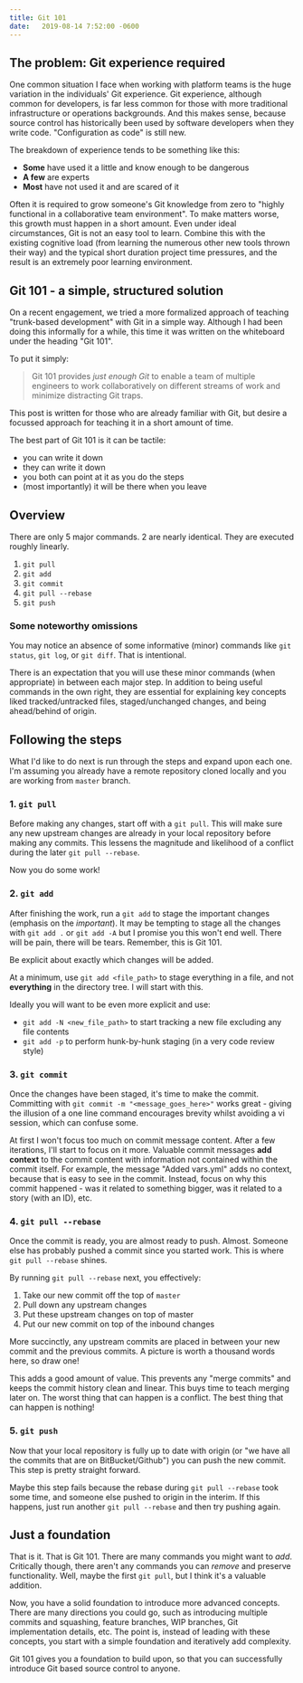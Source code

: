 ```yaml
---
title: Git 101
date:   2019-08-14 7:52:00 -0600
---
```


## The problem: Git experience required

One common situation I face when working with platform teams is the huge variation in the individuals' Git experience.
Git experience, although common for developers, is far less common for those with more traditional infrastructure or operations backgrounds.
And this makes sense, because source control has historically been used by software developers when they write code.
"Configuration as code" is still new.

The breakdown of experience tends to be something like this:

-  **Some** have used it a little and know enough to be dangerous
-  **A few** are experts
-  **Most** have not used it and are scared of it

Often it is required to grow someone's Git knowledge from zero to "highly functional in a collaborative team environment".
To make matters worse, this growth must happen in a short amount.
Even under ideal circumstances, Git is not an easy tool to learn.
Combine this with the existing cognitive load (from learning the numerous other new tools thrown their way) and the typical short duration project time pressures, and the result is an extremely poor learning environment.

## Git 101 - a simple, structured solution

On a recent engagement, we tried a more formalized approach of teaching "trunk-based development" with Git in a simple way.
Although I had been doing this informally for a while, this time it was written on the whiteboard under the heading "Git 101".

To put it simply:
> Git 101 provides _just enough Git_ to enable a team of multiple engineers to work collaboratively on different streams of work and minimize distracting Git traps.

This post is written for those who are already familiar with Git, but desire a focussed approach for teaching it in a short amount of time.

The best part of Git 101 is it can be tactile:

-   you can write it down
-   they can write it down
-   you both can point at it as you do the steps
-   (most importantly) it will be there when you leave

## Overview

There are only 5 major commands.
2 are nearly identical.
They are executed roughly linearly.

1.  `git pull`
1.  `git add`
1.  `git commit`
1.  `git pull --rebase`
1.  `git push`

### Some noteworthy omissions

You may notice an absence of some informative (minor) commands like `git status`, `git log`, or `git diff`.
That is intentional.

There is an expectation that you will use these minor commands (when appropriate) in between each major step.
In addition to being useful commands in the own right, they are essential for explaining key concepts liked tracked/untracked files, staged/unchanged changes, and being ahead/behind of origin.

## Following the steps

What I'd like to do next is run through the steps and expand upon each one.
I'm assuming you already have a remote repository cloned locally and you are working from `master` branch.

### 1. `git pull`

Before making any changes, start off with a `git pull`.
This will make sure any new upstream changes are already in your local repository before making any commits.
This lessens the magnitude and likelihood of a conflict during the later `git pull --rebase`.

Now you do some work!

### 2. `git add`

After finishing the work, run a `git add` to stage the important changes (emphasis on the _important_).
It may be tempting to stage all the changes with `git add .` or `git add -A` but I promise you this won't end well.
There will be pain, there will be tears.
Remember, this is Git 101.

Be explicit about exactly which changes will be added.

At a minimum, use `git add <file_path>` to stage everything in a file, and not **everything** in the directory tree.
I will start with this.

Ideally you will want to be even more explicit and use:

-   `git add -N <new_file_path>` to start tracking a new file excluding any file contents
-   `git add -p` to perform hunk-by-hunk staging (in a very code review style)

### 3. `git commit`

Once the changes have been staged, it's time to make the commit.
Committing with `git commit -m "<message_goes_here>"` works great - giving the illusion of a one line command encourages brevity whilst avoiding a vi session, which can confuse some.

At first I won't focus too much on commit message content.
After a few iterations, I'll start to focus on it more.
Valuable commit messages **add context** to the commit content with information not contained within the commit itself.
For example, the message "Added vars.yml" adds no context, because that is easy to see in the commit.
Instead, focus on why this commit happened - was it related to something bigger, was it related to a story (with an ID), etc.

### 4. `git pull --rebase`

Once the commit is ready, you are almost ready to push.
Almost.
Someone else has probably pushed a commit since you started work.
This is where `git pull --rebase` shines.

By running `git pull --rebase` next, you effectively:

1.  Take our new commit off the top of `master`
1.  Pull down any upstream changes
1.  Put these upstream changes on top of master
1.  Put our new commit on top of the inbound changes

More succinctly, any upstream commits are placed in between your new commit and the previous commits.
A picture is worth a thousand words here, so draw one!

This adds a good amount of value.
This prevents any "merge commits" and keeps the commit history clean and linear.
This buys time to teach merging later on.
The worst thing that can happen is a conflict.
The best thing that can happen is nothing!

### 5. `git push`

Now that your local repository is fully up to date with origin (or "we have all the commits that are on BitBucket/Github") you can push the new commit.
This step is pretty straight forward.

Maybe this step fails because the rebase during `git pull --rebase` took some time, and someone else pushed to origin in the interim.
If this happens, just run another `git pull --rebase` and then try pushing again.

## Just a foundation

That is it.
That is Git 101.
There are many commands you might want to _add_.
Critically though, there aren't any commands you can _remove_ and preserve functionality.
Well, maybe the first `git pull`, but I think it's a valuable addition.

Now, you have a solid foundation to introduce more advanced concepts.
There are many directions you could go, such as introducing multiple commits and squashing, feature branches, WIP branches, Git implementation details, etc.
The point is, instead of leading with these concepts, you start with a simple foundation and iteratively add complexity.

Git 101 gives you a foundation to build upon, so that you can successfully introduce Git based source control to anyone.

